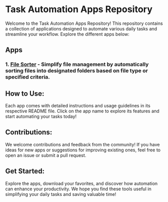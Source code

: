 # Task Automation Apps Repository

Welcome to the Task Automation Apps Repository! This repository contains a collection of applications designed to automate various daily tasks and streamline your workflow. Explore the different apps below:

## Apps


### 1. [File Sorter](files-sorter.md) - Simplify file management by automatically sorting files into designated folders based on file type or specified criteria.



## How to Use:

Each app comes with detailed instructions and usage guidelines in its respective README file. Click on the app name to explore its features and start automating your tasks today!

## Contributions:

We welcome contributions and feedback from the community! If you have ideas for new apps or suggestions for improving existing ones, feel free to open an issue or submit a pull request.

## Get Started:

Explore the apps, download your favorites, and discover how automation can enhance your productivity. We hope you find these tools useful in simplifying your daily tasks and saving valuable time!
